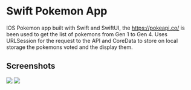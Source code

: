 
# Swift Pokemon App

IOS Pokemon app built with Swift and SwiftUI, the https://pokeapi.co/ is been used to get the list of pokemons from Gen 1 to Gen 4. Uses URLSession for the request to the API and CoreData to store on local storage the pokemons voted and the display them.

## Screenshots

![](https://i.imgur.com/iYsqdPY.png)
![](https://i.imgur.com/ErevcSJ.png)

  
